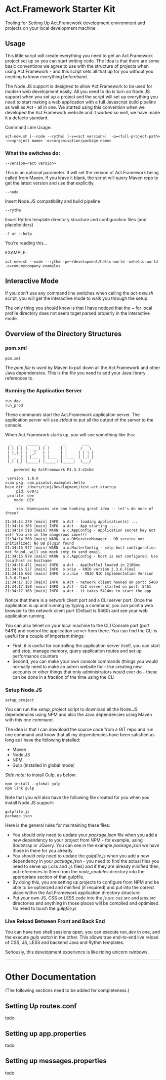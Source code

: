 # Act.Framework Starter Kit
Tooling for Setting Up Act.Framework development environment and projects on your local development machine

## Usage
This little script will create everything you need to get an Act.Framework project set up so you can start writing code. The idea is that there are some basic conventions we agree to use with the structure of projects when using Act.Framework - and this script sets all that up for you without you needing to know everything beforehand.

The Node.JS support is designed to allow Act.Framework to be used for modern web development easily. All you need to do is turn on Node.JS support when you set up a project and the script will set up everything you need to start making a web application with a full Javascript build pipeline as well as Act - all in one. We started using this convention when we developed the Act.Framework website and it worked so well, we have made it a defacto standard.

Command Line Usage:
```
act-new.sh [--node --rythm] [-v=<act version>]  -p=<full-project-path> -n=<project name> -o=<organisation/package name>
```

### What the switches do:
```
--version=<act version>
```
This is an optional parameter. It will set the version of Act.Framework being called from Maven. If you leave it blank, the script will query Maven repo to get the latest version and use that explicitly.


```
--node
```
Insert Node.JS compatibility and build pipeline


```
--rythm
```
Insert Rythm template directory structure and configuration files (and placeholders)

```
-? or --help 
```
You're reading this...

EXAMPLE:

```
act-new.sh --node --rythm -p=~/development/hello-world -n=hello-world -o=com.mycompany.examples
```
## Interactive Mode
If you don't use any command line switches when calling the *act-new.sh* script, you will get the interactive mode to walk you through the setup. 

The only thing you should know is that I have noticed that the ~ for local profile directory does not seem toget parsed properly in the interactive mode.

## Overview of the Directory Structures

### pom.xml
```
pom.xml
```
The *pom file* is used by Maven to pull down all the Act.Framework and other Java dependencies. This is the file you need to add your Java library references to.

### Running the Application Server

```
run_dev
run_prod
```
These commands start the Act.Framework application server. The application server will use *stdout* to put all the output of the server to the console.

When Act.Framework starts up, you will see something like this:

```
  _   _   _____   _       _        ___
 | | | | | ____| | |     | |      / _ \
 | |_| | |  _|   | |     | |     | | | |
 |  _  | | |___  | |___  | |___  | |_| |
 |_| |_| |_____| |_____| |_____|  \___/

    powered by ActFramework R1.3.3-42cbd

 version: 1.0.0
scan pkg: com.pixolut.examples.hello
base dir: /Users/cinj/Development/test-act-startup
     pid: 67073
 profile: dev
    mode: DEV

     zen: Namespaces are one honking great idea -- let's do more of those!

21:34:14.279 [main] INFO  a.Act - loading application(s) ...
21:34:14.303 [main] INFO  a.Act - App starting ....
21:34:14.510 [main] WARN  a.c.AppConfig - Application secret key not set! You are in the dangerous zone!!!
21:34:14.560 [main] WARN  a.a.DbServiceManager - DB service not initialized: No DB plugin found
21:34:15.977 [main] WARN  a.m.MailerConfig - smtp host configuration not found, will use mock smtp to send email
21:34:15.978 [main] WARN  a.c.AppConfig - host is not configured. Use localhost as hostname
21:34:16.471 [main] INFO  a.Act - App[hello] loaded in 2168ms
21:34:16.527 [main] INFO  o.xnio - XNIO version 3.3.6.Final
21:34:16.602 [main] INFO  o.x.nio - XNIO NIO Implementation Version 3.3.6.Final
21:34:17.153 [main] INFO  a.Act - network client hooked on port: 5460
21:34:17.158 [main] INFO  a.Act - CLI server started on port: 5461
21:34:17.163 [main] INFO  a.Act - it takes 5414ms to start the app
```

Notice that there is a network client port and a CLI server port. Once the application is up and running by typing a command, you can point a web browser to the network client port (Default is 5460) and see your web application running. 

You can also telnet on your local machine to the CLI Console port (port 5461) and control the application server from there. You can find the CLI is useful for a couple of important things: 

* First, it is useful for controlling the application server itself, you can start and stop, manage memory, query application routes and set up performance counters
* Second, you can make your own console commands (things you would normally need to make an admin website for - like creating new accounts or other things that only administrators would ever do - these can be done in a fraction of the time using the CLI

### Setup Node.JS 
```
setup_project
```
You can run the *setup_project* script to download all the Node.JS dependencies using NPM and also the Java dependencies using Maven with this one command. 

The idea is that I can download the source code from a GIT repo and run one command and know that all my dependencies have been satisfied as long as I have the following installed:

* Maven
* Node.JS
* NPM
* Gulp (installed in global mode)

*Side note:* to install Gulp, as below:
```
npm install --global gulp
npm link gulp
```
Note that you will also have the following file created for you when you install Node.JS support:

```
gulpfile.js
package.json
```
Here is the general rules for maintaining these files:

* You should only need to update your *package.json* file when you add a new dependency to your project from NPM - for example, using Bootstrap or JQuery. You can see in the example *package.json* we have those in there for you already.
* You should only need to update the *gulpfile.js* when you add a new dependency in your *package.json* - you need to find the actual files you need to serve up (.css and .js files) and if they are already minified then, put references to them from the *node_modules* directory into the appropriate section of that gulpfile.
* By doing this, you are setting up projects to configure from NPM and be able to be optimized and minified (if required) and put into the correct place within the Act.Framework application directory structure.
* Put your own JS, CSS or LESS code into the *js.src* *css.src* and *less.src* directories and anything in those places will be compiled and optimised. No need to touch the *gulpfile.js*

### Live Reload Between Front and Back End
You can have two shell sessions open, you can execute *run_dev* in one, and the execute *gulp watch* in the other. This allows true end-to-end live reload of CSS, JS, LESS and backend Java and Rythm templates. 

Seriously, this development experience is like riding unicorn rainbows.

---

# Other Documentation

(The following sections need to be added for completeness.)
## Setting Up routes.conf
todo

## Setting up app.properties
todo

## Setting up messages.properties
todo



 
